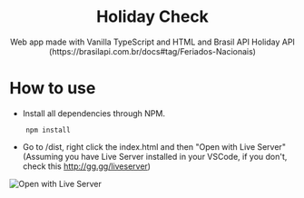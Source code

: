 <h1 align='center'>Holiday Check</h1>

<p align='center'>Web app made with Vanilla TypeScript and HTML and Brasil API Holiday API (https://brasilapi.com.br/docs#tag/Feriados-Nacionais)</p>

# How to use

- Install all dependencies through NPM.

```
    npm install
``` 
- Go to /dist, right click the index.html and then "Open with Live Server" (Assuming you have Live Server installed in your VSCode, if you don't, check this http://gg.gg/liveserver)

![Open with Live Server](https://i.imgur.com/xAGfVSc.png)

